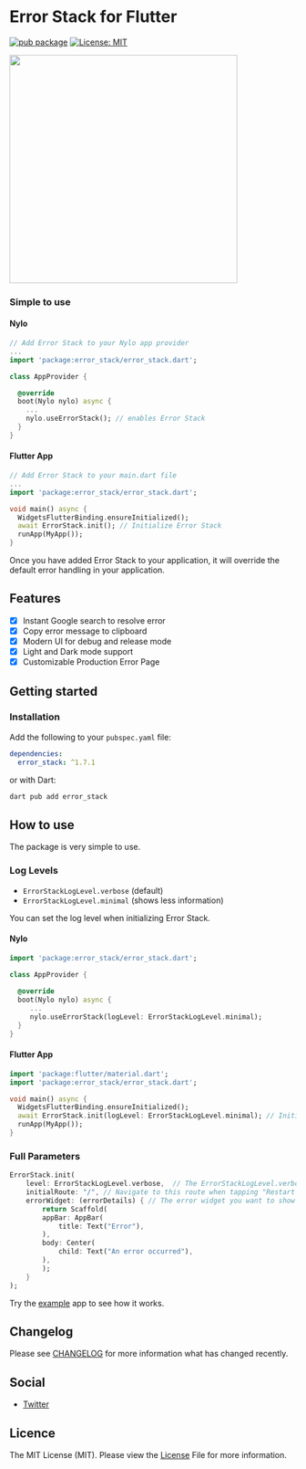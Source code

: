 # Error Stack for Flutter

[![pub package](https://img.shields.io/pub/v/permission_policy.svg)](https://pub.dartlang.org/packages/permission_policy)
[![License: MIT](https://img.shields.io/badge/license-MIT-purple.svg)](https://opensource.org/licenses/MIT)

<img src="https://raw.githubusercontent.com/nylo-core/error-stack/main/screenshots/error_stack.png" height="400" />

### Simple to use

#### Nylo

``` dart
// Add Error Stack to your Nylo app provider
...
import 'package:error_stack/error_stack.dart';

class AppProvider {

  @override
  boot(Nylo nylo) async {
    ...
    nylo.useErrorStack(); // enables Error Stack
  }
}
```

#### Flutter App

``` dart
// Add Error Stack to your main.dart file
...
import 'package:error_stack/error_stack.dart';

void main() async {
  WidgetsFlutterBinding.ensureInitialized();
  await ErrorStack.init(); // Initialize Error Stack
  runApp(MyApp());
}
```

Once you have added Error Stack to your application, it will override the default error handling in your application.

## Features

- [x] Instant Google search to resolve error
- [x] Copy error message to clipboard
- [x] Modern UI for debug and release mode
- [x] Light and Dark mode support
- [x] Customizable Production Error Page

## Getting started

### Installation

Add the following to your `pubspec.yaml` file:

``` yaml
dependencies:
  error_stack: ^1.7.1
```

or with Dart:

``` bash
dart pub add error_stack
```

## How to use

The package is very simple to use. 

### Log Levels

- `ErrorStackLogLevel.verbose` (default)
- `ErrorStackLogLevel.minimal` (shows less information)

You can set the log level when initializing Error Stack.

#### Nylo

``` dart
import 'package:error_stack/error_stack.dart';

class AppProvider {
    
  @override
  boot(Nylo nylo) async {
     ...
     nylo.useErrorStack(logLevel: ErrorStackLogLevel.minimal);
  }
}
```

#### Flutter App

``` dart
import 'package:flutter/material.dart';
import 'package:error_stack/error_stack.dart';

void main() async {
  WidgetsFlutterBinding.ensureInitialized();
  await ErrorStack.init(logLevel: ErrorStackLogLevel.minimal); // Initialize Error Stack
  runApp(MyApp());
}
```

### Full Parameters

``` dart
ErrorStack.init(
	level: ErrorStackLogLevel.verbose,  // The ErrorStackLogLevel.verbose | ErrorStackLogLevel.minimal
	initialRoute: "/", // Navigate to this route when tapping "Restart app"
	errorWidget: (errorDetails) { // The error widget you want to show in release mode
    	return Scaffold(
      	appBar: AppBar(
        	title: Text("Error"),
      	),
      	body: Center(
        	child: Text("An error occurred"),
      	),
    	);
	}
);
```

Try the [example](/example) app to see how it works.

## Changelog
Please see [CHANGELOG](https://github.com/nylo-core/permission-policy/blob/master/CHANGELOG.md) for more information what has changed recently.

## Social
* [Twitter](https://twitter.com/nylo_dev)

## Licence

The MIT License (MIT). Please view the [License](https://github.com/nylo-core/permission-policy/blob/main/LICENSE) File for more information.

